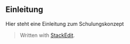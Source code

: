 
## Einleitung

Hier steht eine Einleitung zum Schulungskonzept

> Written with [StackEdit](https://stackedit.io/).